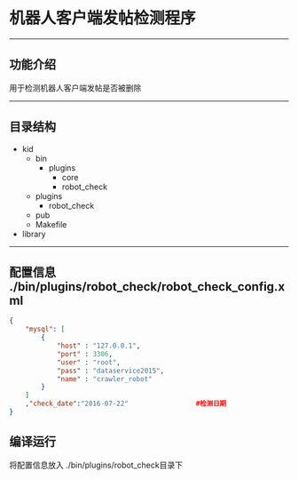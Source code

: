 ﻿
# 机器人客户端发帖检测程序

---

## 功能介绍

用于检测机器人客户端发帖是否被删除

---

## 目录结构

 - kid
    - bin
      - plugins
          - core
          - robot_check
    - plugins
      - robot_check      
    - pub
    - Makefile
  - library

---

## 配置信息 ./bin/plugins/robot_check/robot_check_config.xml
```json
{
	"mysql": [
		{
			"host" : "127.0.0.1",
			"port" : 3306,
			"user" : "root",
			"pass" : "dataservice2015",
			"name" : "crawler_robot"
		}
	]
    ,"check_date":"2016-07-22"                 #检测日期
}
```

## 编译运行

将配置信息放入 ./bin/plugins/robot_check目录下
